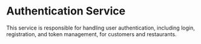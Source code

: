 # Authentication Service

This service is responsible for handling user authentication, including login, registration, and token management, for customers and restaurants.
